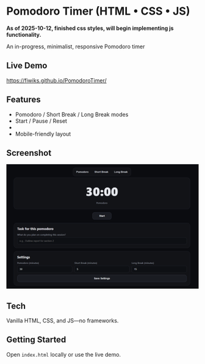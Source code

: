 # Pomodoro Timer (HTML • CSS • JS)
**As of 2025-10-12, finished css styles, will begin implementing js functionality.**

An in-progress, minimalist, responsive Pomodoro timer

## Live Demo
https://fiwiks.github.io/PomodoroTimer/

## Features
- Pomodoro / Short Break / Long Break modes
- Start / Pause / Reset
- 
- Mobile-friendly layout

## Screenshot
![Screenshot](PomodoroScreenshot.png)

## Tech
Vanilla HTML, CSS, and JS—no frameworks.

## Getting Started
Open `index.html` locally or use the live demo. 
